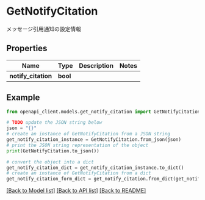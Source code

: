 # GetNotifyCitation

メッセージ引用通知の設定情報

## Properties

Name | Type | Description | Notes
------------ | ------------- | ------------- | -------------
**notify_citation** | **bool** |  | 

## Example

```python
from openapi_client.models.get_notify_citation import GetNotifyCitation

# TODO update the JSON string below
json = "{}"
# create an instance of GetNotifyCitation from a JSON string
get_notify_citation_instance = GetNotifyCitation.from_json(json)
# print the JSON string representation of the object
print(GetNotifyCitation.to_json())

# convert the object into a dict
get_notify_citation_dict = get_notify_citation_instance.to_dict()
# create an instance of GetNotifyCitation from a dict
get_notify_citation_form_dict = get_notify_citation.from_dict(get_notify_citation_dict)
```
[[Back to Model list]](../README.md#documentation-for-models) [[Back to API list]](../README.md#documentation-for-api-endpoints) [[Back to README]](../README.md)


